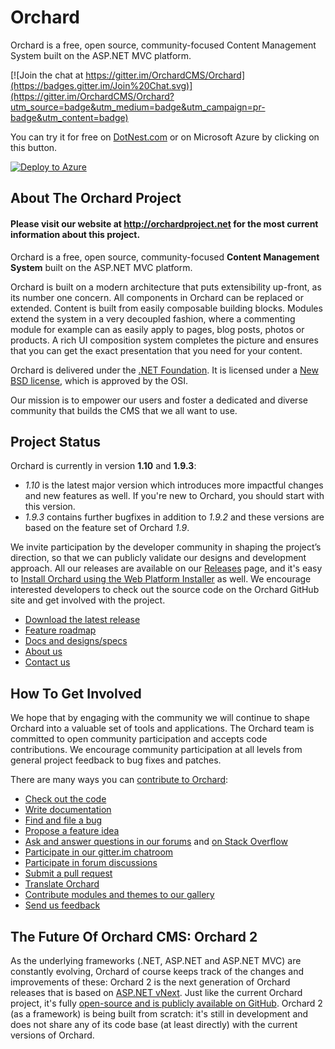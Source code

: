 # Orchard

Orchard is a free, open source, community-focused Content Management System built on the ASP.NET MVC platform.

[![Join the chat at https://gitter.im/OrchardCMS/Orchard](https://badges.gitter.im/Join%20Chat.svg)](https://gitter.im/OrchardCMS/Orchard?utm_source=badge&utm_medium=badge&utm_campaign=pr-badge&utm_content=badge)

You can try it for free on [DotNest.com](https://dotnest.com) or on Microsoft Azure by clicking on this button.

[![Deploy to Azure](https://azuredeploy.net/deploybutton.png)](https://portal.azure.com/#create/OutercurveFoundation.OrchardCMS.1.0.4)

## About The Orchard Project

#### Please visit our website at http://orchardproject.net for the most current information about this project.

Orchard is a free, open source, community-focused **Content Management System** built on the ASP.NET MVC platform.

Orchard is built on a modern architecture that puts extensibility up-front, as its number one concern. All components in Orchard can be replaced or extended. Content is built from easily composable building blocks. Modules extend the system in a very decoupled fashion, where a commenting module for example can as easily apply to pages, blog posts, photos or products. A rich UI composition system completes the picture and ensures that you can get the exact presentation that you need for your content.

Orchard is delivered under the [.NET Foundation](http://www.dotnetfoundation.org/orchard). It is licensed under a [New BSD license](http://www.opensource.org/licenses/bsd-license.php), which is approved by the OSI.

Our mission is to empower our users and foster a dedicated and diverse community that builds the CMS that we all want to use.

## Project Status

Orchard is currently in version **1.10** and **1.9.3**:

- *1.10* is the latest major version which introduces more impactful changes and new features as well. If you're new to Orchard, you should start with this version.
- *1.9.3* contains further bugfixes in addition to *1.9.2* and these versions are based on the feature set of Orchard *1.9*.

We invite participation by the developer community in shaping the project’s direction, so that we can publicly validate our designs and development approach. 
All our releases are available on our [Releases](https://github.com/OrchardCMS/Orchard/releases) page, and it's easy to [Install Orchard using the Web Platform Installer](http://docs.orchardproject.net/Documentation/Installing-Orchard) as well. We encourage interested developers to check out the source code on the Orchard GitHub site and get involved with the project.

* [Download the latest release](https://github.com/OrchardCMS/Orchard/releases)
* [Feature roadmap](http://docs.orchardproject.net/Documentation/feature-roadmap)
* [Docs and designs/specs](http://www.orchardproject.net/docs)
* [About us](http://www.orchardproject.net/about)
* [Contact us](mailto:ofeedbk@microsoft.com)

## How To Get Involved

We hope that by engaging with the community we will continue to shape Orchard into a valuable set of tools and applications. The Orchard team is committed to open community participation and accepts code contributions.  We encourage community participation at all levels from general project feedback to bug fixes and patches.  

There are many ways you can [contribute to Orchard](http://orchardproject.net/contribution):

* [Check out the code](https://github.com/OrchardCMS/Orchard)
* [Write documentation](https://github.com/OrchardCMS/OrchardDoc)
* [Find and file a bug](https://github.com/OrchardCMS/Orchard/issues)
* [Propose a feature idea](http://orchard.uservoice.com)
* [Ask and answer questions in our forums](http://www.orchardproject.net/discussions) and [on Stack Overflow](http://stackoverflow.com/questions/tagged/orchardcms)
* [Participate in our gitter.im chatroom](https://gitter.im/OrchardCMS/Orchard)
* [Participate in forum discussions](http://orchard.codeplex.com/discussions)
* [Submit a pull request](http://docs.orchardproject.net/Documentation/Contributing-patches)
* [Translate Orchard](http://orchardproject.net/localization)
* [Contribute modules and themes to our gallery](http://gallery.orchardproject.net/)
* [Send us feedback](mailto:ofeedbk@microsoft.com)

## The Future Of Orchard CMS: Orchard 2

As the underlying frameworks (.NET, ASP.NET and ASP.NET MVC) are constantly evolving, Orchard of course keeps track of the changes and improvements of these: Orchard 2 is the next generation of Orchard releases that is based on [ASP.NET vNext](http://www.asp.net/vnext). Just like the current Orchard project, it's fully [open-source and is publicly available on GitHub](https://github.com/OrchardCMS/Orchard2). Orchard 2 (as a framework) is being built from scratch: it's still in development and does not share any of its code base (at least directly) with the current versions of Orchard.
